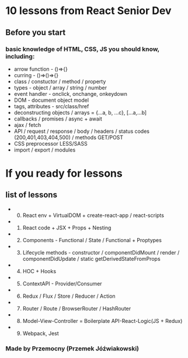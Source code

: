 # 10 lessons from React Senior Dev

## Before you start
### basic knowledge of HTML, CSS, JS you should know, including:
- arrow function - ()=>{}
- curring - ()=>()=>{}
- class / constuctor / method / property
- types - object / array / string / number
- event handler - onclick, onchange, onkeydown
- DOM - document object model
- tags, attributes - src/class/href
- deconstructing objects / arrays = {...a, b, ...c}, [...a,...b]
- callbacks / promises / async + await
- ajax / fetch
- API / request / response / body / headers / status codes (200,401,403,404,500) / methods GET/POST
- CSS preprocessor LESS/SASS
- import / export / modules

# If you ready for lessons
## list of lessons
- 0. React env + VirtualDOM + create-react-app / react-scripts
- 1. React code + JSX + Props + Nesting
- 2. Components - Functional / State / Functional + Proptypes
- 3. Lifecycle methods - constructor / componentDidMount / render / componentDidUpdate / static getDerivedStateFromProps
- 4. HOC + Hooks
- 5. ContextAPI - Provider/Consumer
- 6. Redux / Flux / Store / Reducer / Action
- 7. Router / Route / BrowserRouter / HashRouter
- 8. Model-View-Controller = Boilerplate API-React-Logic(JS + Redux)
- 9. Webpack, Jest

### Made by Przemocny (Przemek Jóźwiakowski)